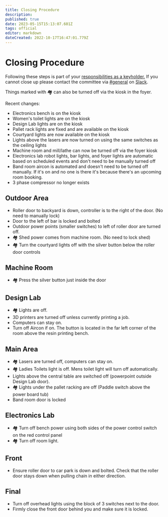 ```yaml
---
title: Closing Procedure
description: 
published: true
date: 2023-05-15T15:13:07.601Z
tags: official
editor: markdown
dateCreated: 2022-10-17T16:47:01.779Z
---
```


# Closing Procedure

Following these steps is part of your [responsibilities as a keyholder.](/docs/committee/keyholder_responsibilities) If you cannot close up please contact the committee via [\#general](slack://channel?team=T0LQE2JNR&id=C0LQBEQ2Y) on [Slack](https://perart.io/slack).

Things marked with 🏘️ can also be turned off via the kiosk in the foyer.

Recent changes:

* Electronics bench is on the kiosk
* Women's toilet lights are on the kiosk
* Design Lab lights are on the kiosk
* Pallet rack lights are fixed and are available on the kiosk
* Courtyard lights are now available on the kiosk
* Lights above the lasers are now turned on using the same switches as the ceiling lights
* Machine room and mill/lathe can now be turned off via the foyer kiosk
* Electronics lab robot lights, bar lights, and foyer lights are automatic based on scheduled events and don't need to be manually turned off
* Band room aircon is automated and doesn't need to be turned off manually. If it's on and no one is there it's because there's an upcoming room booking.
* 3 phase compressor no longer exists

## Outdoor Area

* Roller door to backyard is down, controller is to the right of the door. (No need to manually lock)
* Door to the left of bar is locked and bolted
* Outdoor power points (smaller switches) to left of roller door are turned off.
* 🏘️ Shed power comes from machine room. (No need to lock shed)
* 🏘️ Turn the courtyard lights off with the silver button below the roller door controls

## Machine Room

* 🏘️ Press the silver button just inside the door

## Design Lab

* 🏘️ Lights are off.
* 3D printers are turned off unless currently printing a job.
* Computers can stay on.
* Turn off Aircon if on. The button is located in the far left corner of the room above the resin printing bench.

## Main Area

* 🏘️ Lasers are turned off, computers can stay on.
* 🏘️ Ladies Toilets light is off. Mens toilet light will turn off automatically.
* Lights above the central table are switched off (powerpoint outside Design Lab door).
* 🏘️ Lights under the pallet racking are off (Paddle switch above the power board tub)
* Band room door is locked

## Electronics Lab

* 🏘️ Turn off bench power using both sides of the power control switch on the red control panel
* 🏘️ Turn off room light.

## Front

* Ensure roller door to car park is down and bolted. Check that the roller door stays down when pulling chain in either direction.

## Final

* Turn off overhead lights using the block of 3 switches next to the door.
* Firmly close the front door behind you and make sure it is locked.
